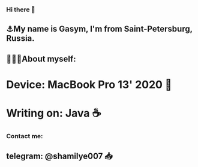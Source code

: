 ### Hi there 👋
## ⚓️My name is Gasym, I'm from Saint-Petersburg, Russia.
## 💁🏽‍♂️About myself:
# Device: MacBook Pro 13' 2020 
# Writing on: Java ☕️
### Contact me: 
## telegram: @shamilye007 📥
